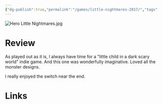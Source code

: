 ```yaml
---
{"dg-publish":true,"permalink":"/games/little-nightmares-2017/","tags":["games","streamed"],"created":"2024-07-23","updated":"2025-10-11"}
---
```



![Hero Little Nightmares.jpg](/img/user/_sys/Attachments/Hero%20Little%20Nightmares.jpg)

# Review

As played out as it is, I always have time for a "little child in a dark scary world" indie game. And this one was wonderfully imaginative. Loved all the monster designs.

I really enjoyed the switch near the end.

# Links
